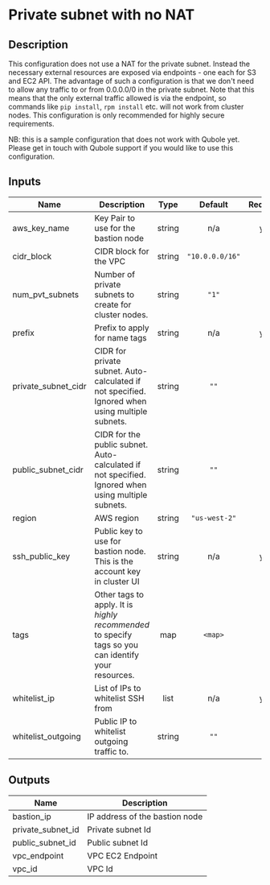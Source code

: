 # Private subnet with no NAT

## Description
This configuration does not use a NAT for the private subnet. Instead the necessary external resources are exposed via endpoints - one each for S3 and EC2 API. The advantage of such a configuration is that we don't need to allow any traffic to or from 0.0.0.0/0 in the private subnet. Note that this means that the only external traffic allowed is via the endpoint, so commands like `pip install`, `rpm install` etc. will not work from cluster nodes. This configuration is only recommended for highly secure requirements.

NB: this is a sample configuration that does not work with Qubole yet. Please get in touch with Qubole support if you would like to use this configuration.

## Inputs

| Name | Description | Type | Default | Required |
|------|-------------|:----:|:-----:|:-----:|
| aws\_key\_name | Key Pair to use for the bastion node | string | n/a | yes |
| cidr\_block | CIDR block for the VPC | string | `"10.0.0.0/16"` | no |
| num\_pvt\_subnets | Number of private subnets to create for cluster nodes. | string | `"1"` | no |
| prefix | Prefix to apply for name tags | string | n/a | yes |
| private\_subnet\_cidr | CIDR for private subnet. Auto-calculated if not specified. Ignored when using multiple subnets. | string | `""` | no |
| public\_subnet\_cidr | CIDR for the public subnet. Auto-calculated if not specified. Ignored when using multiple subnets. | string | `""` | no |
| region | AWS region | string | `"us-west-2"` | no |
| ssh\_public\_key | Public key to use for bastion node. This is the account key in cluster UI | string | n/a | yes |
| tags | Other tags to apply. It is *highly recommended* to specify tags so you can identify your resources. | map | `<map>` | no |
| whitelist\_ip | List of IPs to whitelist SSH from | list | n/a | yes |
| whitelist\_outgoing | Public IP to whitelist outgoing traffic to. | string | `""` | no |

## Outputs

| Name | Description |
|------|-------------|
| bastion\_ip | IP address of the bastion node |
| private\_subnet\_id | Private subnet Id |
| public\_subnet\_id | Public subnet Id |
| vpc\_endpoint | VPC EC2 Endpoint |
| vpc\_id | VPC Id |

